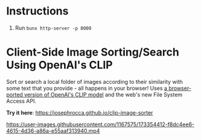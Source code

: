 # Instructions
1. Run `bunx http-server -p 8000`

# Client-Side Image Sorting/Search Using OpenAI's CLIP
Sort or search a local folder of images according to their similarity with some text that you provide - all happens in your browser! Uses [a browser-ported version of OpenAI's CLIP model](https://github.com/josephrocca/openai-clip-js) and the web's new File System Access API.

**Try it here**: https://josephrocca.github.io/clip-image-sorter

https://user-images.githubusercontent.com/1167575/173354412-f8dc4ee6-4615-4d36-a86a-e55aaf313940.mp4





